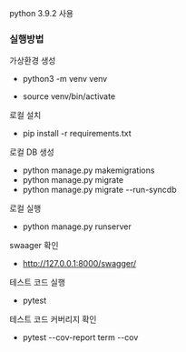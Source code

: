 python 3.9.2 사용 

### 실행방법
가상환경 생성
* python3 -m venv venv 

* source venv/bin/activate

로컬 설치
* pip install -r requirements.txt

로컬 DB 생성
* python manage.py makemigrations
* python manage.py migrate
* python manage.py migrate --run-syncdb

로컬 실행
* python manage.py runserver

swaager 확인
* http://127.0.0.1:8000/swagger/

테스트 코드 실행
* pytest 

테스트 코드 커버리지 확인
* pytest --cov-report term --cov

